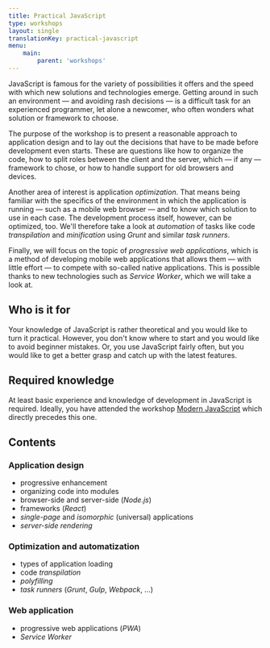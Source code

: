 ```yaml
---
title: Practical JavaScript
type: workshops
layout: single
translationKey: practical-javascript
menu:
    main:
        parent: 'workshops'
---
```


JavaScript is famous for the variety of possibilities it offers and the speed with which new solutions and technologies emerge. Getting around in such an environment — and avoiding rash decisions — is a difficult task for an experienced programmer, let alone a newcomer, who often wonders what solution or framework to choose.

<!--more-->

The purpose of the workshop is to present a reasonable approach to application design and to lay out the decisions that have to be made before development even starts. These are questions like how to organize the code, how to split roles between the client and the server, which — if any — framework to chose, or how to handle support for old browsers and devices.

Another area of interest is application *optimization*. That means being familiar with the specifics of the environment in which the application is running — such as a mobile web browser — and to know which solution to use in each case. The development process itself, however, can be optimized, too. We'll therefore take a look at *automation* of tasks like code *transpilation* and *minification* using *Grunt* and similar *task runners*.

Finally, we will focus on the topic of *progressive web applications*, which is a method of developing mobile web applications that allows them — with little effort — to compete with so-called native applications. This is possible thanks to new technologies such as *Service Worker*, which we will take a look at.

## Who is it for

Your knowledge of JavaScript is rather theoretical and you would like to turn it practical. However, you don't know where to start and you would like to avoid beginner mistakes. Or, you use JavaScript fairly often, but you would like to get a better grasp and catch up with the latest features.

## Required knowledge

At least basic experience and knowledge of development in JavaScript is required. Ideally, you have attended the workshop [Modern JavaScript](/workshops/modern-javascript) which directly precedes this one.

## Contents

### Application design
- progressive enhancement
- organizing code into modules
- browser-side and server-side (*Node.js*)
- frameworks (*React*)
- *single-page* and *isomorphic* (universal) applications
- *server-side rendering*

### Optimization and automatization
- types of application loading
- code *transpilation*
- *polyfilling*
- *task runners* (*Grunt*, *Gulp*, *Webpack*, …)

### Web application
- progressive web applications (*PWA*)
- *Service Worker*

